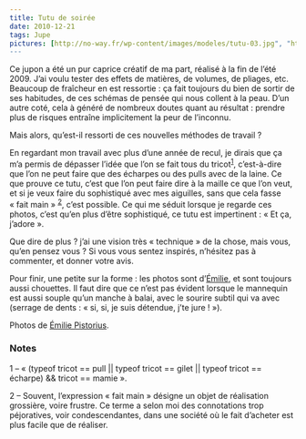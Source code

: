 ```yaml
---
title: Tutu de soirée
date: 2010-12-21
tags: Jupe
pictures: [http://no-way.fr/wp-content/images/modeles/tutu-03.jpg", "http://no-way.fr/wp-content/images/modeles/tutu-01.jpg", "http://no-way.fr/wp-content/images/modeles/tutu-02.jpg", "http://no-way.fr/wp-content/images/modeles/tutu-04.jpg"]
---
```

<p>Ce jupon a été un pur caprice créatif de ma part, réalisé à la fin de l’été 2009. J’ai voulu tester des effets de matières, de volumes, de pliages, etc. Beaucoup de fraîcheur en est ressortie : ça fait toujours du bien de sortir de ses habitudes, de ces schémas de pensée qui nous collent à la peau. D’un autre coté, cela à généré de nombreux doutes quant au résultat : prendre plus de risques entraîne implicitement la peur de l’inconnu.</p>
<p>Mais alors, qu’est-il ressorti de ces nouvelles méthodes de travail ?</p>
<p>En regardant mon travail avec plus d’une année de recul, je dirais que ça m’a permis de dépasser l’idée que l’on se fait tous du tricot<sup><a href="#0.1_note1">1</a></sup>, c’est-à-dire que l’on ne peut faire que des écharpes ou des pulls avec de la laine. Ce que prouve ce tutu, c’est que l’on peut faire dire à la maille ce que l’on veut, et si je veux faire du sophistiqué avec mes aiguilles, sans que cela fasse « fait main » <sup><a href="#0.1_note2">2</a></sup>, c’est possible. Ce qui me séduit lorsque je regarde ces photos, c’est qu’en plus d’être sophistiqué, ce tutu est impertinent : « Et ça, j’adore ». </p>
<p>Que dire de plus ? j’ai une vision très « technique » de la chose, mais vous, qu’en pensez vous ? Si vous vous sentez inspirés, n’hésitez pas à commenter, et donner votre avis.</p>
<p>Pour finir, une petite sur la forme : les photos sont d’<a href="http://www.flickr.com/photos/emilie-pistorius/" target="_blank">Émilie</a>, et sont toujours aussi chouettes. Il faut dire que ce n’est pas évident lorsque le mannequin est aussi souple qu’un manche à balai, avec le sourire subtil qui va avec (serrage de dents : « si, si, je suis détendue, j’te jure ! »).</p>

Photos de <a href="http://www.flickr.com/photos/emilie-pistorius/" target="_blank">Émilie Pistorius</a>.

<h3>Notes</h3>
<p>1 – « (typeof tricot == pull || typeof tricot == gilet || typeof tricot == écharpe) &amp;&amp; tricot == mamie ».</p>
<p>2 – Souvent, l’expression « fait main » désigne un objet de réalisation grossière, voire frustre. Ce terme a selon moi des connotations trop péjoratives, voir condescendantes, dans une société où le fait d’acheter est plus facile que de réaliser.</p>